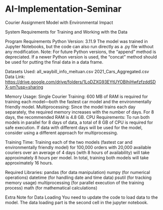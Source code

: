 # AI-Implementation-Seminar
Courier Assignment Model with Environmental Impact

System Requirements for Training and Working with the Data 

Program Requirements
Python Version: 3.11.9
The model was trained in Jupyter Notebooks, but the code can also run directly as a .py file without any modification.
Note: For future Python versions, the “append” method is depreciated. If a newer Python version is used, the “concat” method should be used for putting the final data in a data frame. 

Datasets Used:
all_waybill_info_meituan.csv
2021_Cars_Aggregated.csv
Data Link: https://drive.google.com/drive/folders/1LoDZXG93EYtUYOBlhiHwfzfzddSDX-sm?usp=sharing

Memory Usage:
Single Courier Training: 600 MB of RAM is required for training each model—both the fastest car model and the environmentally friendly model.
Multiprocessing: Since the model trains each day separately, the required memory increases with the number of days. For 8 days, the recommended RAM is 4.8 GB.
CPU Requirements: To run both models in parallel for 8 days of data, a total of 8 GB of CPU is required for safe execution. If data with different days will be used for the model, consider using a different approach for multiprocessing. 

Training Time:
Training each of the two models (fastest car and environmentally friendly model) for 100,000 orders with 20,000 available couriers over an average of 4 days (with 8 hours of availability) will take approximately 8 hours per model.
In total, training both models will take approximately 16 hours.

Required Libraries:
pandas (for data manipulation)
numpy (for numerical operations)
datetime (for handling date and time data)
psutil (for tracking memory usage)
multiprocessing (for parallel execution of the training process)
math (for mathematical calculations)

Extra Note for Data Loading 
You need to update the code to load data to the model. The data loading part is the second cell in the jupyter notebook. 
